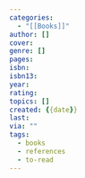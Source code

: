 ```yaml
---
categories:
  - "[[Books]]"
author: []
cover:
genre: []
pages:
isbn:
isbn13:
year:
rating:
topics: []
created: {{date}}
last:
via: ""
tags:
  - books
  - references
  - to-read
---
```

